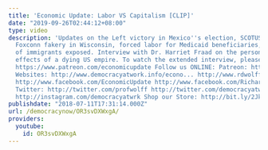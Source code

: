 ```yaml
---
title: 'Economic Update: Labor VS Capitalism [CLIP]'
date: "2019-09-26T02:44:12+08:00"
type: video
description: 'Updates on the Left victory in Mexico''s election, SCOTUS''s Janus decision,
  Foxconn fakery in Wisconsin, forced labor for Medicaid beneficiaries, and scapegoating
  of immigrants exposed. Interview with Dr. Harriet Fraad on the personal, psychological
  effects of a dying US empire. To watch the extended interview, please visit us at
  https://www.patreon.com/economicupdate Follow us ONLINE: Patreon: https://www.patreon.com/economicupdate
  Websites: http://www.democracyatwork.info/econo... http://www.rdwolff.com Facebook:
  http://www.facebook.com/EconomicUpdate http://www.facebook.com/RichardDWolff http://www.facebook.com/DemocracyatWrk
  Twitter: http://twitter.com/profwolff http://twitter.com/democracyatwrk Instagram:
  http://instagram.com/democracyatwrk Shop our Store: http://bit.ly/2JkxIfy'
publishdate: "2018-07-11T17:31:14.000Z"
url: /democracynow/OR3svDXWxgA/
providers:
  youtube:
    id: OR3svDXWxgA
---
```

